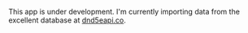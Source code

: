 This app is under development. I'm currently importing data from the excellent database 
at [dnd5eapi.co](https://www.dnd5eapi.co/).